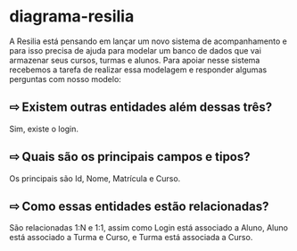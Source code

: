 # diagrama-resilia


A Resilia está pensando em lançar um novo sistema de
acompanhamento e para isso precisa de ajuda para modelar um
banco de dados que vai armazenar seus cursos, turmas e alunos.
Para apoiar nesse sistema recebemos a tarefa de realizar essa modelagem
e responder algumas perguntas com nosso modelo: 

## ⇨ Existem outras entidades além dessas três?
Sim, existe o login.

## ⇨ Quais são os principais campos e tipos?
Os principais são Id, Nome, Matrícula e Curso.

## ⇨ Como essas entidades estão relacionadas?
São relacionadas 1:N e 1:1, assim como Login está associado a Aluno, Aluno está associado a Turma e Curso, e Turma está associada a Curso.

